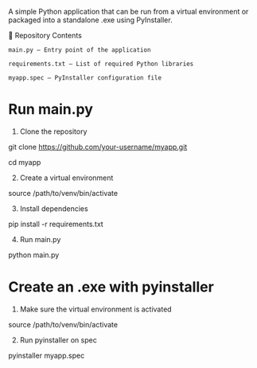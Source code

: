 A simple Python application that can be run from a virtual environment or packaged into a standalone .exe using PyInstaller.

📁 Repository Contents

    main.py – Entry point of the application

    requirements.txt – List of required Python libraries

    myapp.spec – PyInstaller configuration file
    
# Run main.py

1. Clone the repository

git clone https://github.com/your-username/myapp.git

cd myapp

2. Create a virtual environment

source /path/to/venv/bin/activate

3. Install dependencies

pip install -r requirements.txt

4. Run main.py

python main.py

# Create an .exe with pyinstaller

1. Make sure the virtual environment is activated

source /path/to/venv/bin/activate

2. Run pyinstaller on spec

pyinstaller myapp.spec